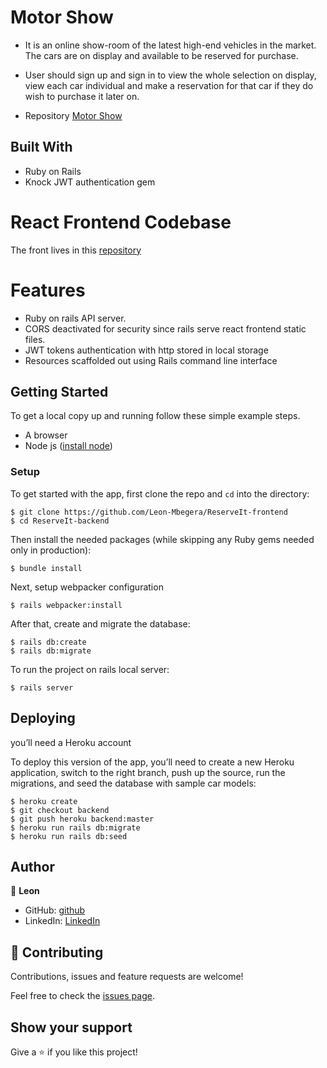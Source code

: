 # Motor Show

- It is an online show-room of the latest high-end vehicles in the market. The cars are on display and available to be reserved for purchase.
- User should sign up and sign in to view the whole selection on display, view each car individual and make a reservation for that car if they do wish to purchase it later on.


- Repository [Motor Show](https://github.com/Leon-Mbegera/ReserveIt-backend)


## Built With

- Ruby on Rails
- Knock JWT authentication gem

# React Frontend Codebase

The front lives in this [repository](https://github.com/Leon-Mbegera/ReserveIt-frontend)

# Features

- Ruby on rails API server.
- CORS deactivated for security since rails serve react frontend static files.
- JWT tokens authentication with http stored in local storage
- Resources scaffolded out using Rails command line interface

## Getting Started

To get a local copy up and running follow these simple example steps.

- A browser
- Node js ([install node](https://nodejs.org/en/download/))

### Setup

To get started with the app, first clone the repo and `cd` into the directory:

```
$ git clone https://github.com/Leon-Mbegera/ReserveIt-frontend
$ cd ReserveIt-backend
```

Then install the needed packages (while skipping any Ruby gems needed only in production):

```
$ bundle install
```

Next, setup webpacker configuration

```
$ rails webpacker:install
```

After that, create and migrate the database:

```
$ rails db:create
$ rails db:migrate
```

To run the project on rails local server:

```
$ rails server
```

## Deploying

you’ll need a Heroku account

To deploy this version of the app, you’ll need to create a new Heroku application, switch to the right branch, push up the source, run the migrations, and seed the database with sample car models:

```
$ heroku create
$ git checkout backend
$ git push heroku backend:master
$ heroku run rails db:migrate
$ heroku run rails db:seed
```


## Author

👤 **Leon**

- GitHub: [github](https://github.com/Leon-Mbegera)
- LinkedIn: [LinkedIn](https://www.linkedin.com/in/leon-mbegera)

## 🤝 Contributing

Contributions, issues and feature requests are welcome!

Feel free to check the [issues page](https://github.com/Leon-Mbegera/ReserveIt-backend/issues/).

## Show your support

Give a ⭐️ if you like this project!